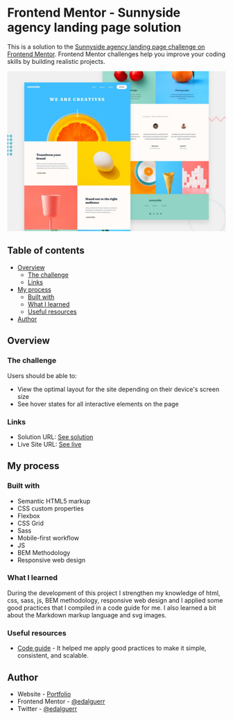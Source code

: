 # Frontend Mentor - Sunnyside agency landing page solution

This is a solution to the [Sunnyside agency landing page challenge on Frontend Mentor](https://www.frontendmentor.io/challenges/sunnyside-agency-landing-page-7yVs3B6ef). Frontend Mentor challenges help you improve your coding skills by building realistic projects.
 
![Design preview for the Sunnyside agency landing page coding challenge](./design/desktop-preview.jpg)

## Table of contents

- [Overview](#overview)
  - [The challenge](#the-challenge)
  - [Links](#links)
- [My process](#my-process)
  - [Built with](#built-with)
  - [What I learned](#what-i-learned)
  - [Useful resources](#useful-resources)
- [Author](#author)


## Overview

### The challenge

Users should be able to:

- View the optimal layout for the site depending on their device's screen size
- See hover states for all interactive elements on the page

### Links

- Solution URL: [See solution](https://github.com/edalguerr/sunnyside-agency)
- Live Site URL: [See live](https://edalguerr.github.io/sunnyside-agency/)

## My process

### Built with

- Semantic HTML5 markup
- CSS custom properties
- Flexbox
- CSS Grid
- Sass
- Mobile-first workflow
- JS
- BEM Methodology
- Responsive web design

### What I learned

During the development of this project I strengthen my knowledge of html, css, sass, js, BEM methodology, responsive web design and I applied some good practices that I compiled in a code guide for me. I also learned a bit about the Markdown markup language and svg images.


### Useful resources

- [Code guide](https://docs.google.com/document/d/1pjM54lIEcUKl09-aFw7IWiZZ4-fKmbEDbCVPheczXL4/edit) - It helped me apply good practices to make it simple, consistent, and scalable.

## Author

- Website - [Portfolio](https://edalguerr.github.io/)
- Frontend Mentor - [@edalguerr](https://www.frontendmentor.io/profile/edalguerr)
- Twitter - [@edalguerr](https://twitter.com/edalguerr)
